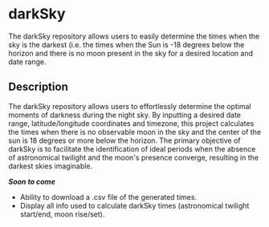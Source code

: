 # darkSky

The darkSky repository allows users to easily determine the times when the sky is the darkest (i.e. the times when the Sun is -18 degrees below the horizon and there is no moon present in the sky for a desired location and date range.

## Description

The darkSky repository allows users to effortlessly determine the optimal moments of darkness during the night sky. By inputting a desired date range, latitude/longitude coordinates and timezone, this project calculates the times when there is no observable moon in the sky and the center of the sun is 18 degrees or more below the horizon. The primary objective of darkSky is to facilitate the identification of ideal periods when the absence of astronomical twilight and the moon's presence converge, resulting in the darkest skies imaginable.

***Soon to come***
- Ability to download a .csv file of the generated times.
- Display all info used to calculate darkSky times (astronomical twilight start/end, moon rise/set).
